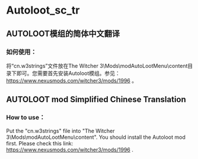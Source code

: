 # Autoloot_sc_tr
## AUTOLOOT模组的简体中文翻译
### 如何使用：
将“cn.w3strings”文件放在The Witcher 3\Mods\modAutoLootMenu\content目录下即可。您需要首先安装Autoloot模组。参见：https://www.nexusmods.com/witcher3/mods/1996 。

## AUTOLOOT mod Simplified Chinese Translation
### How to use：
Put the "cn.w3strings" file into "The Witcher 3\Mods\modAutoLootMenu\content". You should install the Autoloot mod first. Please check this link: https://www.nexusmods.com/witcher3/mods/1996 .
